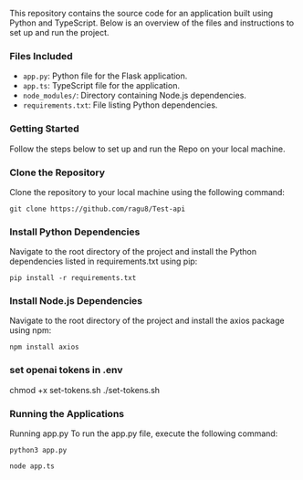 

This repository contains the source code for an application built using Python and TypeScript. Below is an overview of the files and instructions to set up and run the project.

### Files Included

- `app.py`: Python file for the Flask application.
- `app.ts`: TypeScript file for the application.
- `node_modules/`: Directory containing Node.js dependencies.
- `requirements.txt`: File listing Python dependencies.

### Getting Started

Follow the steps below to set up and run the Repo on your local machine.

### Clone the Repository

Clone the repository to your local machine using the following command:

```
git clone https://github.com/ragu8/Test-api
```

### Install Python Dependencies

Navigate to the root directory of the project and install the Python dependencies listed in requirements.txt using pip:

```
pip install -r requirements.txt
```
### Install Node.js Dependencies

Navigate to the root directory of the project and install the axios package using npm:

```
npm install axios
```
### set openai tokens in .env

chmod +x set-tokens.sh 
./set-tokens.sh

### Running the Applications
Running app.py To run the app.py file, execute the following command:

```
python3 app.py
```
 
```
node app.ts
```
